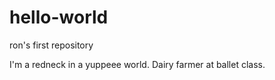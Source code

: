 # hello-world
ron's first repository

I'm a redneck in a yuppeee world.
Dairy farmer at ballet class.
